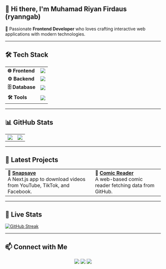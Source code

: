 ## 👋 Hi there, I'm **Muhamad Riyan Firdaus** (ryanngab)  
🚀 Passionate **Frontend Developer** who loves crafting interactive web applications with modern technologies.  

---

## 🛠️ **Tech Stack**  
<table>
  <tr>
    <td><b>🌐 Frontend</b></td>
    <td>
      <img src="https://skillicons.dev/icons?i=html,css,js,react,nextjs">
    </td>
  </tr>
  <tr>
    <td><b>⚙️ Backend</b></td>
    <td>
      <img src="https://skillicons.dev/icons?i=laravel,php,nodejs,firebase">
    </td>
  </tr>
  <tr>
    <td><b>🗄️ Database</b></td>
    <td>
      <img src="https://skillicons.dev/icons?i=mysql,firebase">
    </td>
  </tr>
  <tr>
    <td><b>🛠️ Tools</b></td>
    <td>
      <img src="https://skillicons.dev/icons?i=git,github,vscode">
    </td>
  </tr>
</table>  

---

## 📊 **GitHub Stats**  
<table>
  <tr>
    <td><img src="https://github-readme-stats.vercel.app/api?username=ryanngab&show_icons=true&theme=radical"></td>
    <td><img src="https://github-readme-stats.vercel.app/api/top-langs/?username=ryanngab&layout=compact&theme=radical"></td>
  </tr>
</table>  

---

## 🚀 **Latest Projects**  
<table>
  <tr>
    <td>
      🔹 <b><a href="https://github.com/ryanngab/snapsave">Snapsave</a></b><br>
      A Next.js app to download videos from YouTube, TikTok, and Facebook.
    </td>
    <td>
      🔹 <b><a href="https://github.com/ryanngab/comic-reader">Comic Reader</a></b><br>
      A web-based comic reader fetching data from GitHub.
    </td>
  </tr>
</table>  

---

## 🌟 **Live Stats**
[![GitHub Streak](https://streak-stats.demolab.com?user=ryanngab&theme=radical)](https://git.io/streak-stats)  

---

## 📫 **Connect with Me**  
<p align="center">
  <a href="https://github.com/ryanngab"><img src="https://img.shields.io/badge/GitHub-%23181717.svg?&style=for-the-badge&logo=github&logoColor=white"></a>
  <a href="https://yourwebsite.com"><img src="https://img.shields.io/badge/Portfolio-%23000000.svg?&style=for-the-badge&logo=firefox&logoColor=white"></a>
  <a href="mailto:your.email@example.com"><img src="https://img.shields.io/badge/Email-D14836?style=for-the-badge&logo=gmail&logoColor=white"></a>
</p>
